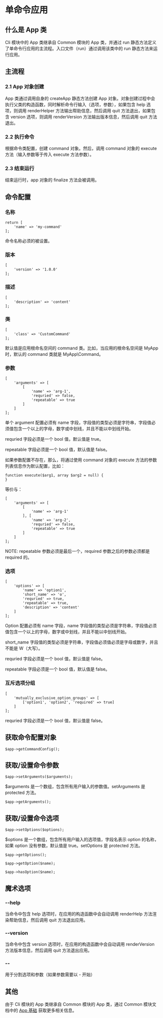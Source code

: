 # 单命令应用
## 什么是 App 类
Cli 模块中的 App 类继承自 Common 模块的 App 类，并通过 run 静态方法定义了单命令行应用的主流程。入口文件（run）通过调用该类中的 run 静态方法来运行应用。

## 主流程
### 2.1 App 对象创建
App 类通过调用自身的 createApp 静态方法创建 App 对象。对象创建过程中会执行父类的构造函数，同时解析命令行输入（选项，参数），如果包含 help 选项，则调用 renderHelper 方法输出帮助信息，然后调用 quit 方法退出，如果包含 version 选项，则调用 renderVersion 方法输出版本信息，然后调用 quit 方法退出。

### 2.2 执行命令
根据命令类配置，创建 command 对象。然后，调用 command 对象的 execute 方法（输入参数等于传入 execute 方法参数）。

### 2.3 结束运行
结束运行时，app 对象的 finalize 方法会被调用。

## 命令配置
### 名称
```.php
return [
    'name' => 'my-command'
];
```
命令名称必须的被设置。
### 版本
```.php
[
    'version' => '1.0.0'
];
```
### 描述
```.php
[
    'description' => 'content'
];
```
### 类
```.php
[
    'class' => 'CustomCommand'
];
```
默认值是应用根命名空间的 command 类。比如，当应用的根命名空间是 MyApp 时，默认的 command 类就是 MyApp\Command。
### 参数
```.php
[
    'arguments' => [
        [
            'name' => 'arg-1',
            'requried' => false,
            'repeatable' => true
        ]
    ]
];
```
单个 argument 配置必须有 name 字段，字段值的类型必须是字符串，字段值必须值包含一个以上的字母，数字或中划线，并且不能以中划线开始。

requried 字段必须是一个 bool 值，默认值是 true。

repeatable 字段必须是一个 bool 值，默认值是 false。

如果参数配置不存在，那么，将通过使用 command 对象的 execute 方法的参数列表信息作为默认配置，比如：
```.php
function execute($arg1, array $arg2 = null) {
}
```
等价与：
```.php
[
    'arguments' => [
        [
            'name' => 'arg-1'
        ], [
            'name' => 'arg-2',
            'requried' => false,
            'repeatable' => true
        ]
    ]
];
```
NOTE: repeatable 参数必须是最后一个，required 参数之后的参数必须都是 required 的。
### 选项
```.php
[
    'options' => [
        'name' => 'option1',
        'short_name' => 'o',
        'requried' => true,
        'repeatable' => true,
        'description' => 'content'
    ]
];
```

Option 配置必须有 name 字段，name 字段值的类型必须是字符串，字段值必须值包含一个以上的字母，数字或中划线，并且不能以中划线开始。

short_name 字段值的类型必须是字符串，字段值必须值必须是字母或数字，并且不能是 W（大写）。

requried 字段必须是一个 bool 值，默认值是 false。

repeatable 字段必须是一个 bool 值，默认值是 false。

### 互斥选项分组
```.php
[
    'mutually_exclusive_option_groups' => [
        ['option1', 'option2', 'required' => true]
    ]
];
```

requried 字段必须是一个 bool 值，默认值是 false。

## 获取命令配置对象
```.php
$app->getCommandConfig();
```

## 获取/设置命令参数
```.php
$app->setArguments($arguments);
```
$arguments 是一个数组，包含所有用户输入的参数值。setArguments 是 protected 方法。
```.php
$app->getArguments();
```
## 获取/设置命令选项
```.php
$app->setOptions($options);
```
$options 是一个数组，包含所有用户输入的选项值，字段名表示 option 的名称，如果 option 没有参数，默认值是 true。setOptions 是 protected 方法。
```.php
$app->getOptions();
```
```.php
$app->getOption($name);
```
```.php
$app->hasOption($name);
```
## 魔术选项
### --help
当命令中包含 help 选项时，在应用的构造函数中会自动调用 renderHelp 方法渲染帮助信息，然后调用 quit 方法退出应用。 
### --version
当命令中包含 version 选项时，在应用的构造函数中会自动调用 renderVersion 方法版本信息，然后调用 quit 方法退出应用。 
### --
用于分割选项和参数（如果参数需要以 - 开始）
## 其他
由于 Cli 模块的 App 类继承自 Common 模块的 App 类，通过 Common 模块文档中的 [App 基础](/cn/manual/common/app_basics) 获取更多相关信息。
